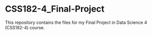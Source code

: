 # CSS182-4_Final-Project
This repository contains the files for my Final Project in Data Science 4 (CSS182-4) course.
